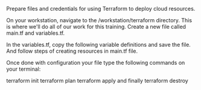 Prepare files and credentials for using Terraform to deploy cloud resources.

On your workstation, navigate to the /workstation/terraform directory. This is where we'll do all of our work for this training. Create a new file called main.tf and variables.tf.

In the variables.tf, copy the following variable definitions and save the file. And follow steps of creating resources in main.tf file.

Once done with configuration your file type the following commands on your terminal:

terraform init
terraform plan
terraform apply
and finally terraform destroy
